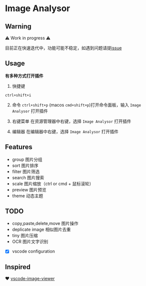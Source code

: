 # Image Analysor

## Warning

⚠️ Work in progress ⚠️

目前正在快速迭代中，功能可能不稳定，如遇到问题请提[issue](https://github.com/hemengke1997/vscode-image-analysor/issues)

## Usage

**有多种方式打开插件**

1. 快捷键

`ctrl+shift+i`

2. 命令
`ctrl+shift+p` (macos `cmd+shift+p`)打开命令面板，输入 `Image Analysor` 打开插件

3. 右键菜单
在资源管理器中右键，选择 `Image Analysor` 打开插件

4. 编辑器
在编辑器中右键，选择 `Image Analysor` 打开插件

## Features

- group 图片分组
- sort 图片排序
- filter 图片筛选
- search 图片搜索
- scale 图片缩放（ctrl or cmd + 鼠标滚轮）
- preview 图片预览
- theme 动态主题

## TODO

- copy,paste,delete,move 图片操作
- deplicate image 相似图片去重
- tiny 图片压缩
- OCR 图片文字识别
- [x] vscode configuration


## Inspired

❤️ [vscode-image-viewer](https://github.com/ZhangJian1713/vscode-image-viewer)
